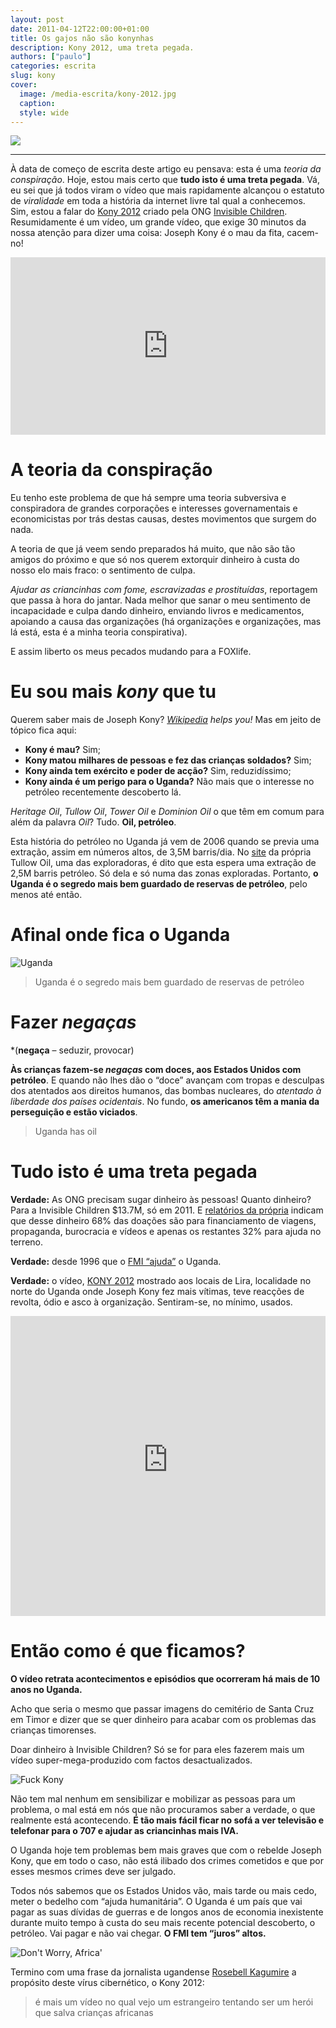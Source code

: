 ```yaml
---
layout: post
date: 2011-04-12T22:00:00+01:00
title: Os gajos não são konynhas
description: Kony 2012, uma treta pegada.
authors: ["paulo"]
categories: escrita
slug: kony
cover:
  image: /media-escrita/kony-2012.jpg
  caption:
  style: wide
---
```


![](/media-escrita/kony-2012.jpg)

---

À data de começo de escrita deste artigo eu pensava: esta é uma *teoria da conspiração*. Hoje, estou mais certo que **tudo isto é uma treta pegada**.
Vá, eu sei que já todos viram o vídeo que mais rapidamente alcançou o estatuto de *viralidade* em toda a história da internet livre tal qual a conhecemos. Sim, estou a falar do [Kony 2012](http://player.vimeo.com/video/37119711) criado pela ONG [Invisible Children](http://www.invisiblechildren.com/). Resumidamente é um vídeo, um grande vídeo, que exige 30 minutos da nossa atenção para dizer uma coisa: Joseph Kony é o mau da fita, cacem-no!

<div style="padding:56.25% 0 0 0;position:relative;"><iframe src="https://player.vimeo.com/video/37119711?title=0&byline=0&portrait=0" style="position:absolute;top:0;left:0;width:100%;height:100%;" frameborder="0" webkitallowfullscreen mozallowfullscreen allowfullscreen></iframe></div><script src="https://player.vimeo.com/api/player.js"></script>

# A teoria da conspiração

Eu tenho este problema de que há sempre uma teoria subversiva e conspiradora de grandes corporações e interesses governamentais e economicistas por trás destas causas, destes movimentos que surgem do nada.

A teoria de que já veem sendo preparados há muito, que não são tão amigos do próximo e que só nos querem extorquir dinheiro à custa do nosso elo mais fraco: o sentimento de culpa.

*Ajudar as criancinhas com fome, escravizadas e prostituídas*, reportagem que passa à hora do jantar. Nada melhor que sanar o meu sentimento de incapacidade e culpa dando dinheiro, enviando livros e medicamentos, apoiando a causa das organizações (há organizações e organizações, mas lá está, esta é a minha teoria conspirativa).

E assim liberto os meus pecados mudando para a FOXlife.

# Eu sou mais *kony* que tu

Querem saber mais de Joseph Kony? *[Wikipedia](http://en.wikipedia.org/wiki/Joseph_Kony) helps you!* Mas em jeito de tópico fica aqui:

- **Kony é mau?** Sim;
- **Kony matou milhares de pessoas e fez das crianças soldados?** Sim;
- **Kony ainda tem exército e poder de acção?** Sim, reduzidíssimo;
- **Kony ainda é um perigo para o Uganda?** Não mais que o interesse no petróleo recentemente descoberto lá.

*Heritage Oil*, *Tullow Oil*, *Tower Oil* e *Dominion Oil* o que têm em comum para além da palavra *Oil*? Tudo. **Oil, petróleo**.

Esta história do petróleo no Uganda já vem de 2006 quando se previa uma extração, assim em números altos, de 3,5M barris/dia. No [site](http://www.tullowoil.com/index.asp?pageid=62) da própria Tullow Oil, uma das exploradoras, é dito que esta espera uma extração de 2,5M barris petróleo. Só dela e só numa das zonas exploradas. Portanto, **o Uganda é o segredo mais bem guardado de reservas de petróleo**, pelo menos até então.

# Afinal onde fica o Uganda

![Uganda](/media-escrita/uganda.jpg)

>Uganda é o segredo mais bem guardado de reservas de petróleo

# Fazer *negaças*

*(**negaça** – seduzir, provocar)

**Às crianças fazem-se *negaças* com doces, aos Estados Unidos com petróleo**. E quando não lhes dão o “doce” avançam com tropas e desculpas dos atentados aos direitos humanos, das bombas nucleares, do *atentado à liberdade dos países ocidentais*. No fundo, **os americanos têm a mania da perseguição e estão viciados**.

>Uganda has oil

# Tudo isto é uma treta pegada

**Verdade:** As ONG precisam sugar dinheiro às pessoas!
Quanto dinheiro? Para a Invisible Children $13.7M, só em 2011. E [relatórios da própria](http://www.invisiblechildren.com/financials.html) indicam que desse dinheiro 68% das doações são para financiamento de viagens, propaganda, burocracia e vídeos e apenas os restantes 32% para ajuda no terreno.

**Verdade:** desde 1996 que o [FMI “ajuda”](http://www.imf.org/external/country/uga/index.htm?pn=0) o Uganda.

**Verdade:** o vídeo, [KONY 2012](http://player.vimeo.com/video/37119711) mostrado aos locais de Lira, localidade no norte do Uganda onde Joseph Kony fez mais vítimas, teve reacções de revolta, ódio e asco à organização. Sentiram-se, no mínimo, usados.

<iframe width="100%" height="480" src="https://www.youtube-nocookie.com/embed/rU_1jnrj5VI?rel=0&amp;showinfo=0" frameborder="0" allow="autoplay; encrypted-media" allowfullscreen></iframe>


# Então como é que ficamos?

**O vídeo retrata acontecimentos e episódios que ocorreram há mais de 10 anos no Uganda.**

Acho que seria o mesmo que passar imagens do cemitério de Santa Cruz em Timor e dizer que se quer dinheiro para acabar com os problemas das crianças timorenses.

Doar dinheiro à Invisible Children? Só se for para eles fazerem mais um vídeo super-mega-produzido com factos desactualizados.

![Fuck Kony](/media-escrita/fuck-kony.jpg)

Não tem mal nenhum em sensibilizar e mobilizar as pessoas para um problema, o mal está em nós que não procuramos saber a verdade, o que realmente está acontecendo.
**É tão  mais fácil ficar no sofá a ver televisão e telefonar para o 707 e ajudar as criancinhas mais IVA.**

O Uganda hoje tem problemas bem mais graves que com o rebelde Joseph Kony, que em todo o caso, não está ilibado dos crimes cometidos e que por esses mesmos crimes deve ser julgado.

Todos nós sabemos que os Estados Unidos vão, mais tarde ou mais cedo, meter o bedelho com “ajuda humanitária”. O Uganda é um país que vai pagar as suas dívidas de guerras e de longos anos de economia inexistente durante muito tempo à custa do seu mais recente potencial descoberto, o petróleo. Vai pagar e não vai chegar. **O FMI tem “juros” altos.**

![Don't Worry, Africa'](/media-escrita/africa-oil.jpg)

Termino com uma frase da jornalista ugandense [Rosebell Kagumire](http://youtu.be/KLVY5jBnD-E) a propósito deste vírus cibernético, o Kony 2012:

>é mais um vídeo no qual vejo um estrangeiro tentando ser um herói que salva crianças africanas
